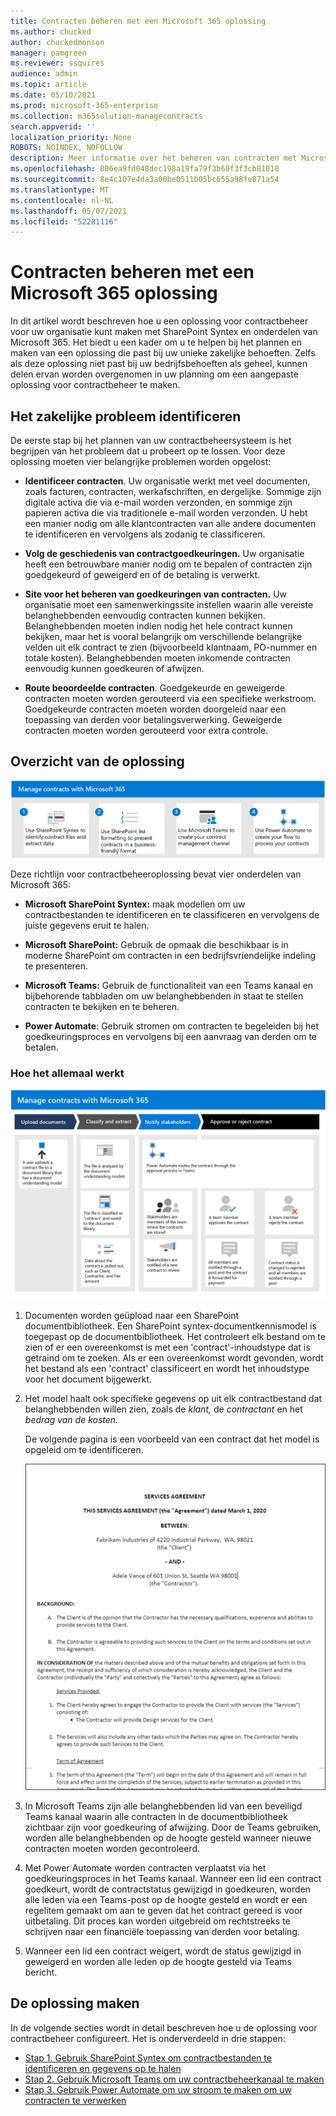 ```yaml
---
title: Contracten beheren met een Microsoft 365 oplossing
ms.author: chucked
author: chuckedmonson
manager: pamgreen
ms.reviewer: ssquires
audience: admin
ms.topic: article
ms.date: 05/10/2021
ms.prod: microsoft-365-enterprise
ms.collection: m365solution-managecontracts
search.appverid: ''
localization_priority: None
ROBOTS: NOINDEX, NOFOLLOW
description: Meer informatie over het beheren van contracten met Microsoft 365 oplossing SharePoint Syntex, Microsoft Teams en Power Automate.
ms.openlocfilehash: 806ea9fd048dec198a19fa79f3b60f3f3cb81018
ms.sourcegitcommit: 8e4c107e4da3a00be0511b05bc655a98fe871a54
ms.translationtype: MT
ms.contentlocale: nl-NL
ms.lasthandoff: 05/07/2021
ms.locfileid: "52281116"
---
```

# <a name="manage-contracts-using-a-microsoft-365-solution"></a>Contracten beheren met een Microsoft 365 oplossing

In dit artikel wordt beschreven hoe u een oplossing voor contractbeheer voor uw organisatie kunt maken met SharePoint Syntex en onderdelen van Microsoft 365. Het biedt u een kader om u te helpen bij het plannen en maken van een oplossing die past bij uw unieke zakelijke behoeften. Zelfs als deze oplossing niet past bij uw bedrijfsbehoeften als geheel, kunnen delen ervan worden overgenomen in uw planning om een aangepaste oplossing voor contractbeheer te maken.

## <a name="identify-the-business-problem"></a>Het zakelijke probleem identificeren

De eerste stap bij het plannen van uw contractbeheersysteem is het begrijpen van het probleem dat u probeert op te lossen. Voor deze oplossing moeten vier belangrijke problemen worden opgelost:

- **Identificeer contracten**. Uw organisatie werkt met veel documenten, zoals facturen, contracten, werkafschriften, en dergelijke.  Sommige zijn digitale activa die via e-mail worden verzonden, en sommige zijn papieren activa die via traditionele e-mail worden verzonden. U hebt een manier nodig om alle klantcontracten van alle andere documenten te identificeren en vervolgens als zodanig te classificeren.

- **Volg de geschiedenis van contractgoedkeuringen.** Uw organisatie heeft een betrouwbare manier nodig om te bepalen of contracten zijn goedgekeurd of geweigerd en of de betaling is verwerkt. 

- **Site voor het beheren van goedkeuringen van contracten.** Uw organisatie moet een samenwerkingssite instellen waarin alle vereiste belanghebbenden eenvoudig contracten kunnen bekijken. Belanghebbenden moeten indien nodig het hele contract kunnen bekijken, maar het is vooral belangrijk om verschillende belangrijke velden uit elk contract te zien (bijvoorbeeld klantnaam, PO-nummer en totale kosten). Belanghebbenden moeten inkomende contracten eenvoudig kunnen goedkeuren of afwijzen.

- **Route beoordeelde contracten**. Goedgekeurde en geweigerde contracten moeten worden gerouteerd via een specifieke werkstroom. Goedgekeurde contracten moeten worden doorgeleid naar een toepassing van derden voor betalingsverwerking. Geweigerde contracten moeten worden gerouteerd voor extra controle.

## <a name="overview-of-the-solution"></a>Overzicht van de oplossing

  ![Diagram van de oplossing met SharePoint Syntex, SharePoint lijsten, Teams en Power Automate.](../media/content-understanding/syntex-solution-manage-contracts-setup-steps.png)

Deze richtlijn voor contractbeheeroplossing bevat vier onderdelen van Microsoft 365:

- **Microsoft SharePoint Syntex:** maak modellen om uw contractbestanden te identificeren en te classificeren en vervolgens de juiste gegevens eruit te halen.

- **Microsoft SharePoint:** Gebruik de opmaak die beschikbaar is in moderne SharePoint om contracten in een bedrijfsvriendelijke indeling te presenteren.

- **Microsoft Teams:** Gebruik de functionaliteit van een Teams kanaal en bijbehorende tabbladen om uw belanghebbenden in staat te stellen contracten te bekijken en te beheren.

- **Power Automate**: Gebruik stromen om contracten te begeleiden bij het goedkeuringsproces en vervolgens bij een aanvraag van derden om te betalen.

### <a name="how-it-all-works"></a>Hoe het allemaal werkt

  ![Diagram van de oplossing met de werkstroom om documenten te uploaden, gegevens op te halen, belanghebbenden op de hoogte te stellen en het contract goed te keuren of af te wijzen.](../media/content-understanding/syntex-solution-manage-contracts-overview.png)

1. Documenten worden geüpload naar een SharePoint documentbibliotheek. Een SharePoint syntex-documentkennismodel is toegepast op de documentbibliotheek. Het controleert elk bestand om te zien of er een overeenkomst is met een 'contract'-inhoudstype dat is getraind om te zoeken. Als er een overeenkomst wordt gevonden, wordt het bestand als een 'contract' classificeert en wordt het inhoudstype voor het document bijgewerkt.

2. Het model haalt ook specifieke gegevens op uit elk contractbestand dat belanghebbenden willen zien, zoals de *klant,* de *contractant* en het *bedrag van de kosten.*

    De volgende pagina is een voorbeeld van een contract dat het model is opgeleid om te identificeren.

      ![Voorbeeld van een contract.](../media/content-understanding/contract.png)

3. In Microsoft Teams zijn alle belanghebbenden lid van een beveiligd Teams kanaal waarin alle contracten in de documentbibliotheek zichtbaar zijn voor goedkeuring of afwijzing. Door de Teams gebruiken, worden alle belanghebbenden op de hoogte gesteld wanneer nieuwe contracten moeten worden gecontroleerd.
 
4. Met Power Automate worden contracten verplaatst via het goedkeuringsproces in het Teams kanaal. Wanneer een lid een contract goedkeurt, wordt de contractstatus gewijzigd in goedkeuren, worden alle leden via een Teams-post op de hoogte gesteld en wordt er een regelitem gemaakt om aan te geven dat het contract gereed is voor uitbetaling. Dit proces kan worden uitgebreid om rechtstreeks te schrijven naar een financiële toepassing van derden voor betaling.

5.  Wanneer een lid een contract weigert, wordt de status gewijzigd in geweigerd en worden alle leden op de hoogte gesteld via Teams bericht.

## <a name="create-the-solution"></a>De oplossing maken

In de volgende secties wordt in detail beschreven hoe u de oplossing voor contractbeheer configureert. Het is onderverdeeld in drie stappen:

- [Stap 1. Gebruik SharePoint Syntex om contractbestanden te identificeren en gegevens op te halen](solution-manage-contracts-step1.md)
- [Stap 2. Gebruik Microsoft Teams om uw contractbeheerkanaal te maken](solution-manage-contracts-step2.md)
- [Stap 3. Gebruik Power Automate om uw stroom te maken om uw contracten te verwerken](solution-manage-contracts-step3.md)
